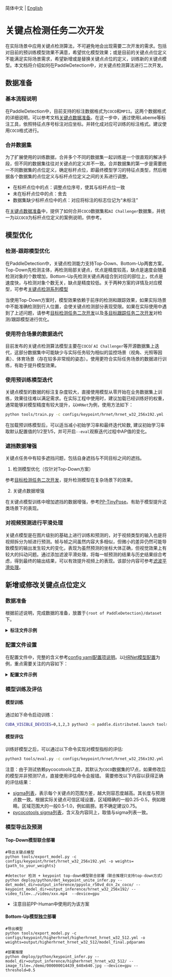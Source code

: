 简体中文 | [English](./keypoint_detection_en.md)

# 关键点检测任务二次开发

在实际场景中应用关键点检测算法，不可避免地会出现需要二次开发的需求。包括对目前的预训练模型效果不满意，希望优化模型效果；或是目前的关键点点位定义不能满足实际场景需求，希望新增或是替换关键点点位的定义，训练新的关键点模型。本文档将介绍如何在PaddleDetection中，对关键点检测算法进行二次开发。

## 数据准备

### 基本流程说明
在PaddleDetection中，目前支持的标注数据格式为`COCO`和`MPII`。这两个数据格式的详细说明，可以参考文档[关键点数据准备](../../tutorials/data/PrepareKeypointDataSet.md)。在这一步中，通过使用Labeme等标注工具，依照特征点序号标注对应坐标。并转化成对应可训练的标注格式。建议使用`COCO`格式进行。

### 合并数据集
为了扩展使用的训练数据，合并多个不同的数据集一起训练是一个很直观的解决手段，但不同的数据集往往对关键点的定义并不一致。合并数据集的第一步是需要统一不同数据集的点位定义，确定标杆点位，即最终模型学习的特征点类型，然后根据各个数据集的点位定义与标杆点位定义之间的关系进行调整。
- 在标杆点位中的点：调整点位序号，使其与标杆点位一致
- 未在标杆点位中的点：舍去
- 数据集缺少标杆点位中的点：对应将标注的标志位记为“未标注”

在[关键点数据准备](../../tutorials/data/PrepareKeypointDataSet.md)中，提供了如何合并`COCO`数据集和`AI Challenger`数据集，并统一为以`COCO`为标杆点位定义的案例说明，供参考。


## 模型优化

### 检测-跟踪模型优化
在PaddleDetection中，关键点检测能力支持Top-Down、Bottom-Up两套方案，Top-Down先检测主体，再检测局部关键点，优点是精度较高，缺点是速度会随着检测对象的个数增加，Bottom-Up先检测关键点再组合到对应的部位上，优点是速度快，与检测对象个数无关，缺点是精度较低。关于两种方案的详情及对应模型，可参考[关键点检测系列模型](../../../configs/keypoint/README.md)

当使用Top-Down方案时，模型效果依赖于前序的检测和跟踪效果，如果实际场景中不能准确检测到行人位置，会使关键点检测部分表现受限。如果在实际使用中遇到了上述问题，请参考[目标检测任务二次开发](./detection.md)以及[多目标跟踪任务二次开发](./pphuman_mot.md)对检测/跟踪模型进行优化。

### 使用符合场景的数据迭代
目前发布的关键点检测算法模型主要在`COCO`/ `AI Challenger`等开源数据集上迭代，这部分数据集中可能缺少与实际任务较为相似的监控场景（视角、光照等因素）、体育场景（存在较多非常规的姿态）。使用更符合实际任务场景的数据进行训练，有助于提升模型效果。

### 使用预训练模型迭代
关键点模型的数据的标注复杂度较大，直接使用模型从零开始在业务数据集上训练，效果往往难以满足需求。在实际工程中使用时，建议加载已经训练好的权重，通常能够对模型精度有较大提升，以`HRNet`为例，使用方法如下：
```bash
python tools/train.py -c configs/keypoint/hrnet/hrnet_w32_256x192.yml -o pretrain_weights=https://paddledet.bj.bcebos.com/models/keypoint/hrnet_w32_256x192.pdparams
```
在加载预训练模型后，可以适当减小初始学习率和最终迭代轮数, 建议初始学习率取默认配置值的1/2至1/5，并可开启`--eval`观察迭代过程中AP值的变化。


### 遮挡数据增强
关键点任务中有较多遮挡问题，包括自身遮挡与不同目标之间的遮挡。

1. 检测模型优化（仅针对Top-Down方案）

参考[目标检测任务二次开发](./detection.md)，提升检测模型在复杂场景下的效果。

2. 关键点数据增强

在关键点模型训练中增加遮挡的数据增强，参考[PP-TinyPose](https://github.com/PaddlePaddle/PaddleDetection/blob/release/2.4/configs/keypoint/tiny_pose/tinypose_256x192.yml#L100)。有助于模型提升这类场景下的表现。

### 对视频预测进行平滑处理
关键点模型是在图片级别的基础上进行训练和预测的，对于视频类型的输入也是将视频拆分为帧进行预测。帧与帧之间虽然内容大多相似，但微小的差异仍然可能导致模型的输出发生较大的变化，表现为虽然预测的坐标大体正确，但视觉效果上有较大的抖动问题。通过添加滤波平滑处理，将每一帧预测的结果与历史结果综合考虑，得到最终的输出结果，可以有效提升视频上的表现。该部分内容可参考[滤波平滑处理](https://github.com/PaddlePaddle/PaddleDetection/blob/release/2.5/deploy/python/det_keypoint_unite_infer.py#L206)。


## 新增或修改关键点点位定义

### 数据准备
根据前述说明，完成数据的准备，放置于`{root of PaddleDetection}/dataset`下。

<details>
<summary><b> 标注文件示例</b></summary>

一个标注文件示例如下：

```
self_dataset/
├── train_coco_joint.json  # 训练集标注文件
├── val_coco_joint.json    # 验证集标注文件
├── images/                # 存放图片文件
    ├── 0.jpg
    ├── 1.jpg
    ├── 2.jpg  
```
其中标注文件中需要注意的改动如下：
```json
{
    "images": [
        {
            "file_name": "images/0.jpg",
            "id": 0,       # 图片id，注意不可重复
            "height": 1080,
            "width": 1920
        },
        {
            "file_name": "images/1.jpg",
            "id": 1,
            "height": 1080,
            "width": 1920
        },
        {
            "file_name": "images/2.jpg",
            "id": 2,
            "height": 1080,
            "width": 1920
        },
    ...

    "categories": [
        {
            "supercategory": "person",
            "id": 1,
            "name": "person",
            "keypoints": [   # 点位序号的名称
                "point1",
                "point2",
                "point3",
                "point4",
                "point5",
            ],
            "skeleton": [    # 点位构成的骨骼, 训练中非必要
                [
                    1,
                    2
                ],
                [
                    1,
                    3
                ],
                [
                    2,
                    4
                ],
                [
                    3,
                    5
                ]
            ]
    ...

    "annotations": [
        {
            {
            "category_id": 1, # 实例所属类别
            "num_keypoints": 3, # 该实例已标注点数量
            "bbox": [         # 检测框位置,格式为x, y, w, h
                799,
                575,
                55,
                185
            ],
            # N*3 的列表，内容为x, y, v。
            "keypoints": [  
                807.5899658203125,
                597.5455322265625,
                2,
                0,  
                0,
                0,            # 未标注的点记为0，0，0
                805.8563232421875,
                592.3446655273438,
                2,
                816.258056640625,
                594.0783081054688,
                2,
                0,
                0,
                0
            ]
            "id": 1,      # 实例id，不可重复
            "image_id": 8,  # 实例所在图像的id，可重复。此时代表一张图像上存在多个目标
            "iscrowd": 0,   # 是否遮挡，为0时参与训练
            "area": 10175   # 实例所占面积，可简单取为w * h。注意为0时会跳过，过小时在eval时会被忽略

    ...
```

</details>


### 配置文件设置

在配置文件中，完整的含义参考[config yaml配置项说明](../../tutorials/KeyPointConfigGuide_cn.md)。以[HRNet模型配置](../../../configs/keypoint/hrnet/hrnet_w32_256x192.yml)为例，重点需要关注的内容如下：

<details>
<summary><b> 配置文件示例</b></summary>

一个配置文件的示例如下

```yaml
use_gpu: true
log_iter: 5
save_dir: output
snapshot_epoch: 10
weights: output/hrnet_w32_256x192/model_final
epoch: 210
num_joints: &num_joints 5 # 预测的点数与定义点数量一致
pixel_std: &pixel_std 200
metric: KeyPointTopDownCOCOEval
num_classes: 1  
train_height: &train_height 256
train_width: &train_width 192
trainsize: &trainsize [*train_width, *train_height]
hmsize: &hmsize [48, 64]
flip_perm: &flip_perm [[1, 2], [3, 4]]  # 注意只有含义上镜像对称的点才写到这里

...

# 保证dataset_dir + anno_path 能正确定位到标注文件位置
# 保证dataset_dir + image_dir + 标注文件中的图片路径能正确定位到图片
TrainDataset:
  !KeypointTopDownCocoDataset
    image_dir: images
    anno_path: train_coco_joint.json
    dataset_dir: dataset/self_dataset
    num_joints: *num_joints
    trainsize: *trainsize
    pixel_std: *pixel_std
    use_gt_bbox: True


EvalDataset:
  !KeypointTopDownCocoDataset
    image_dir: images
    anno_path: val_coco_joint.json
    dataset_dir: dataset/self_dataset
    bbox_file: bbox.json
    num_joints: *num_joints
    trainsize: *trainsize
    pixel_std: *pixel_std
    use_gt_bbox: True
    image_thre: 0.0
```
</details>

### 模型训练及评估
#### 模型训练
通过如下命令启动训练：
```bash
CUDA_VISIBLE_DEVICES=0,1,2,3 python3 -m paddle.distributed.launch tools/train.py -c configs/keypoint/hrnet/hrnet_w32_256x192.yml
```

#### 模型评估
训练好模型之后，可以通过以下命令实现对模型指标的评估:
```bash
python3 tools/eval.py -c configs/keypoint/hrnet/hrnet_w32_256x192.yml
```

注意：由于测试依赖pycocotools工具，其默认为`COCO`数据集的17点，如果修改后的模型并非预测17点，直接使用评估命令会报错。
需要修改以下内容以获得正确的评估结果：
- [sigma列表](https://github.com/PaddlePaddle/PaddleDetection/blob/release/2.5/ppdet/modeling/keypoint_utils.py#L219)，表示每个关键点的范围方差，越大则容忍度越高。其长度与预测点数一致。根据实际关键点可信区域设置，区域精确的一般0.25-0.5，例如眼睛。区域范围大的一般0.5-1.0，例如肩膀。若不确定建议0.75。
- [pycocotools sigma列表](https://github.com/cocodataset/cocoapi/blob/master/PythonAPI/pycocotools/cocoeval.py#L523)，含义及内容同上，取值与sigma列表一致。

### 模型导出及预测
#### Top-Down模型联合部署
```shell
#导出关键点模型
python tools/export_model.py -c configs/keypoint/hrnet/hrnet_w32_256x192.yml -o weights={path_to_your_weights}

#detector 检测 + keypoint top-down模型联合部署（联合推理只支持top-down方式）
python deploy/python/det_keypoint_unite_infer.py --det_model_dir=output_inference/ppyolo_r50vd_dcn_2x_coco/ --keypoint_model_dir=output_inference/hrnet_w32_256x192/ --video_file=../video/xxx.mp4  --device=gpu
```
- 注意目前PP-Human中使用的为该方案

#### Bottom-Up模型独立部署
```shell
#导出模型
python tools/export_model.py -c configs/keypoint/higherhrnet/higherhrnet_hrnet_w32_512.yml -o weights=output/higherhrnet_hrnet_w32_512/model_final.pdparams

#部署推理
python deploy/python/keypoint_infer.py --model_dir=output_inference/higherhrnet_hrnet_w32_512/ --image_file=./demo/000000014439_640x640.jpg --device=gpu --threshold=0.5

```
